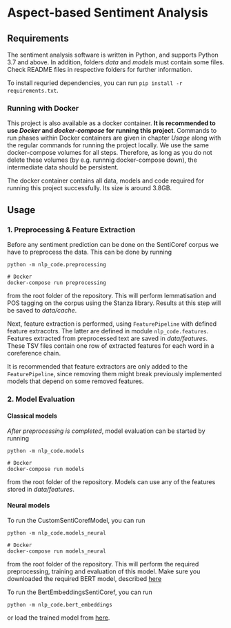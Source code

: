 # Aspect-based Sentiment Analysis

## Requirements

The sentiment analysis software is written in Python, and supports Python 3.7 and above.
In addition, folders _data_ and _models_ must contain some files. Check README files in respective folders for further information.

To install requried dependencies, you can run `pip install -r requirements.txt`.

### Running with Docker

This project is also available as a docker container. **It is recommended to use _Docker_ and _docker-compose_ for running this project**. Commands to run phases within Docker containers are given in chapter _Usage_ along with the regular commands for running the project locally. We use the same docker-compose volumes for all steps. Therefore, as long as you do not delete these volumes (by e.g. runnnig docker-compose down), the intermediate data should be persistent.

The docker container contains all data, models and code required for running this project successfully. Its size is around 3.8GB.

## Usage

### 1. Preprocessing & Feature Extraction

Before any sentiment prediction can be done on the SentiCoref corpus we have to preprocess the data. This can be done by running

```
python -m nlp_code.preprocessing

# Docker
docker-compose run preprocessing
```

from the root folder of the repository. This will perform lemmatisation and POS tagging on the corpus using the Stanza library. Results at this step will be saved to _data/cache_.

Next, feature extraction is performed, using `FeaturePipeline` with defined feature extracotrs. The latter are defined in module `nlp_code.features`. Features extracted from preprocessed text are saved in _data/features_. These TSV files contain one row of extracted features for each word in a coreference chain.

It is recommended that feature extractors are only added to the `FeaturePipeline`, since removing them might break previously implemented models that depend on some removed features.

### 2. Model Evaluation

#### Classical models

_After preprocessing is completed_, model evaluation can be started by running

```
python -m nlp_code.models

# Docker
docker-compose run models
```

from the root folder of the repository. Models can use any of the features stored in _data/features_.

#### Neural models

To run the CustomSentiCorefModel, you can run

```
python -m nlp_code.models_neural

# Docker
docker-compose run models_neural
```

from the root folder of the repository. This will perform the required preprocessing, training and evaluation of this model. Make sure you downloaded the required BERT model, described [here](/models/README.md)

To run the BertEmbeddingsSentiCoref, you can run 
```
python -m nlp_code.bert_embeddings
```
or load the trained model from [here](https://drive.google.com/drive/folders/1gRNom_fVoDkyJvtSL5J6N3wft-x71QOR?usp=sharing).
